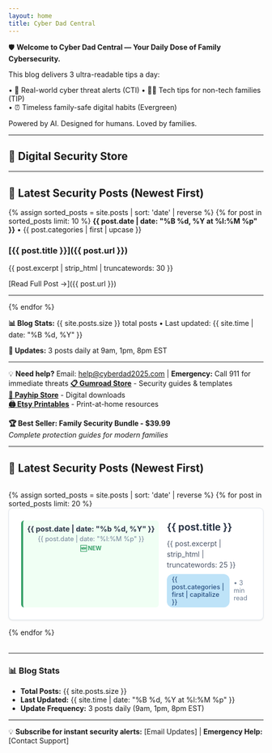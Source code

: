 ```yaml
---
layout: home
title: Cyber Dad Central
---
```


🛡️ **Welcome to Cyber Dad Central — Your Daily Dose of Family Cybersecurity.**

This blog delivers 3 ultra-readable tips a day:

• 🚨 Real-world cyber threat alerts (CTI)
• 👨‍💻 Tech tips for non-tech families (TIP)  
• ⏰ Timeless family-safe digital habits (Evergreen)

Powered by AI. Designed for humans. Loved by families.

---

## 🛒 **Digital Security Store**
---

## 📅 **Latest Security Posts** (Newest First)

{% assign sorted_posts = site.posts | sort: 'date' | reverse %}
{% for post in sorted_posts limit: 10 %}
**{{ post.date | date: "%B %d, %Y at %l:%M %p" }}** • {{ post.categories | first | upcase }}

### [{{ post.title }}]({{ post.url }})

{{ post.excerpt | strip_html | truncatewords: 30 }}

[Read Full Post →]({{ post.url }})

---
{% endfor %}

**📊 Blog Stats:** {{ site.posts.size }} total posts • Last updated: {{ site.time | date: "%B %d, %Y" }}

**🔔 Updates:** 3 posts daily at 9am, 1pm, 8pm EST

---

💡 **Need help?** Email: help@cyberdad2025.com | **Emergency:** Call 911 for immediate threats
**[📋 Gumroad Store](https://cyberdad.gumroad.com)** - Security guides & templates  
**[💾 Payhip Store](https://payhip.com/CyberDadKit)** - Digital downloads  
**[🖨️ Etsy Printables](https://www.etsy.com/shop/CyberDadPrints)** - Print-at-home resources  

**🏆 Best Seller: Family Security Bundle - $39.99**  
*Complete protection guides for modern families*

---

## 📅 **Latest Security Posts** (Newest First)

<div class="post-list">
{% assign sorted_posts = site.posts | sort: 'date' | reverse %}
{% for post in sorted_posts limit: 20 %}
  <div class="post-item">
    <div class="post-date">
      <strong>{{ post.date | date: "%b %d, %Y" }}</strong>
      <span class="time-ago">{{ post.date | date: "%l:%M %p" }}</span>
    </div>
    <div class="post-content">
      <h3><a href="{{ post.url }}">{{ post.title }}</a></h3>
      <p class="post-excerpt">{{ post.excerpt | strip_html | truncatewords: 25 }}</p>
      <div class="post-meta">
        <span class="category">{{ post.categories | first | capitalize }}</span>
        <span class="read-time">• 3 min read</span>
      </div>
    </div>
  </div>
{% endfor %}
</div>

<style>
.post-list {
  max-width: 800px;
  margin: 2rem 0;
}

.post-item {
  display: flex;
  gap: 1rem;
  padding: 1.5rem;
  margin-bottom: 1rem;
  border: 1px solid #e2e8f0;
  border-radius: 8px;
  background: #ffffff;
  box-shadow: 0 1px 3px rgba(0,0,0,0.1);
  transition: box-shadow 0.3s ease;
}

.post-item:hover {
  box-shadow: 0 4px 12px rgba(0,0,0,0.15);
}

.post-date {
  min-width: 120px;
  text-align: center;
  padding: 0.5rem;
  background: #f7fafc;
  border-radius: 6px;
  border-left: 4px solid #3182ce;
}

.post-date strong {
  display: block;
  color: #2d3748;
  font-size: 0.9rem;
}

.time-ago {
  display: block;
  color: #718096;
  font-size: 0.8rem;
  margin-top: 0.25rem;
}

.post-content {
  flex: 1;
}

.post-content h3 {
  margin: 0 0 0.5rem 0;
  font-size: 1.2rem;
  line-height: 1.4;
}

.post-content h3 a {
  color: #2d3748;
  text-decoration: none;
}

.post-content h3 a:hover {
  color: #3182ce;
}

.post-excerpt {
  color: #4a5568;
  margin: 0.5rem 0;
  line-height: 1.5;
}

.post-meta {
  display: flex;
  align-items: center;
  gap: 0.5rem;
  font-size: 0.8rem;
  color: #718096;
}

.category {
  background: #bee3f8;
  color: #2c5282;
  padding: 0.2rem 0.6rem;
  border-radius: 12px;
  font-weight: 500;
}

/* Mobile responsive */
@media (max-width: 640px) {
  .post-item {
    flex-direction: column;
    gap: 0.5rem;
  }
  
  .post-date {
    min-width: auto;
    text-align: left;
  }
}

/* NEW/TODAY indicators */
.post-item:first-child .post-date {
  border-left-color: #38a169;
  background: #f0fff4;
}

.post-item:first-child .post-date::after {
  content: "🆕 NEW";
  display: block;
  font-size: 0.7rem;
  color: #38a169;
  font-weight: bold;
  margin-top: 0.25rem;
}

/* If posted today */
.post-item[data-today="true"] .post-date {
  border-left-color: #e53e3e;
  background: #fff5f5;
}

.post-item[data-today="true"] .post-date::after {
  content: "🔥 TODAY";
  display: block;
  font-size: 0.7rem;
  color: #e53e3e;
  font-weight: bold;
  margin-top: 0.25rem;
}
</style>

---

### 📊 **Blog Stats**
- **Total Posts:** {{ site.posts.size }}
- **Last Updated:** {{ site.time | date: "%B %d, %Y at %l:%M %p" }}
- **Update Frequency:** 3 posts daily (9am, 1pm, 8pm EST)

---

💡 **Subscribe for instant security alerts:** [Email Updates] | **Emergency Help:** [Contact Support]
